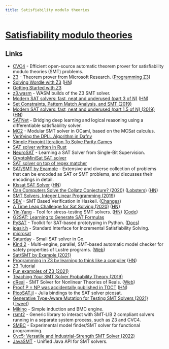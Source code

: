 ```yaml
---
title: Satisfiability modulo theories
---
```


# [Satisfiability modulo theories](https://en.wikipedia.org/wiki/Satisfiability_modulo_theories)

## Links

- [CVC4](https://github.com/CVC4/CVC4) - Efficient open-source automatic theorem prover for satisfiability modulo theories (SMT) problems.
- [Z3](https://github.com/Z3Prover/z3/) - Theorem prover from Microsoft Research. ([Programming Z3](http://theory.stanford.edu/~nikolaj/programmingz3.html))
- [Solving Wordle with Z3](https://typon.github.io/wordle.html) ([HN](https://news.ycombinator.com/item?id=29886990))
- [Getting Started with Z3](https://rise4fun.com/Z3/tutorial/guide)
- [z3.wasm](https://github.com/cpitclaudel/z3.wasm) - WASM builds of the Z3 SMT solver.
- [Modern SAT solvers: fast, neat and underused (part 3 of N)](https://codingnest.com/modern-sat-solvers-fast-neat-and-underused-part-3-of-n/) ([HN](https://news.ycombinator.com/item?id=19953213))
- [Set Constraints, Pattern Match Analysis, and SMT (2019)](https://arxiv.org/abs/1905.09423)
- [Modern SAT solvers: fast, neat and underused (part 1.5 of N) (2019)](https://codingnest.com/modern-sat-solvers-fast-neat-and-underused-part-1-5-of-n/) ([HN](https://news.ycombinator.com/item?id=21095766))
- [SATNet](https://github.com/locuslab/SATNet) - Bridging deep learning and logical reasoning using a differentiable satisfiability solver.
- [MC2](https://github.com/c-cube/mc2) - Modular SMT solver in OCaml, based on the MCSat calculus.
- [Verifying the DPLL Algorithm in Dafny](https://arxiv.org/pdf/1909.01743.pdf)
- [Simple Fixpoint Iteration To Solve Parity Games](https://arxiv.org/pdf/1909.07659.pdf)
- [SAT solver written in Rust](https://github.com/jix/varisat)
- [NeuroSAT](https://github.com/dselsam/neurosat) - Learning a SAT Solver from Single-Bit Supervision.
- [CryptoMiniSat SAT solver](https://github.com/msoos/cryptominisat)
- [SAT solver on top of regex matcher](https://yurichev.com/news/20200621_regex_SAT/)
- [SAT/SMT by Example](https://yurichev.com/SAT_SMT.html) - Extensive and diverse collection of problems that can be encoded as SAT or SMT problems, and discusses their encodings in detail.
- [Kissat SAT Solver](http://fmv.jku.at/kissat/) ([HN](https://news.ycombinator.com/item?id=23979388))
- [Can Computers Solve the Collatz Conjecture? (2020)](https://www.quantamagazine.org/can-computers-solve-the-collatz-conjecture-20200826/) ([Lobsters](https://lobste.rs/s/ylgnlq/computer_scientists_attempt_corner)) ([HN](https://news.ycombinator.com/item?id=24288963))
- [SMT Solvers, Integer Linear Programming (2019)](https://shapr.github.io/posts/2019-07-10-smt-solvers.html)
- [SBV](https://github.com/LeventErkok/sbv) - SMT Based Verification in Haskell. ([Changes](https://github.com/LeventErkok/sbv/blob/master/CHANGES.md))
- [A Time Leap Challenge for Sat Solving (2020)](https://arxiv.org/abs/2008.02215) ([HN](https://arxiv.org/abs/2008.02215))
- [Yin-Yang](https://testsmt.github.io/) - Tool for stress-testing SMT solvers. ([HN](https://news.ycombinator.com/item?id=25123138)) ([Code](https://github.com/testsmt/yinyang))
- [G2SAT: Learning to Generate SAT Formulas](https://github.com/JiaxuanYou/G2SAT)
- [PySAT](https://github.com/pysathq/pysat) - Toolkit for SAT-based prototyping in Python. ([Docs](https://pysathq.github.io/))
- [ipasir.h](https://github.com/biotomas/ipasir) - Standard Interface for Incremental Satisfiability Solving.
- [microsat](https://github.com/marijnheule/microsat)
- [Saturday](https://github.com/cespare/saturday) - Small SAT solver in Go.
- [Kind 2](https://github.com/kind2-mc/kind2) - Multi-engine, parallel, SMT-based automatic model checker for safety properties of Lustre programs. ([Web](https://kind2-mc.github.io/kind2/))
- [Sat/SMT by Example (2021)](https://sat-smt.codes/SAT_SMT_by_example.pdf)
- [Programming in Z3 by learning to think like a compiler](https://bellmar.medium.com/programming-in-z3-by-learning-to-think-like-a-compiler-401fd46828d5) ([HN](https://news.ycombinator.com/item?id=27025289))
- [Z3 Tutorial](https://colab.research.google.com/github/philzook58/z3_tutorial/blob/master/Z3%20Tutorial.ipynb)
- [Fun examples of Z3 (2021)](https://twitter.com/andrew_n_carr/status/1390723195607552000)
- [Teaching Your SMT Solver Probability Theory (2019)](https://barghouthi.github.io/2019/07/15/smt-probability/)
- [dReal](https://github.com/dreal/dreal4) - SMT Solver for Nonlinear Theories of Reals. ([Web](https://dreal.github.io/))
- [Proof P = NP was accidentally published in TOCT](https://twitter.com/danluu/status/1417215848633159689) ([HN](https://news.ycombinator.com/item?id=27886900))
- [PicoSAT.jl](https://github.com/sisl/PicoSAT.jl) - Julia bindings to the SAT solver picosat.
- [Generative Type-Aware Mutation for Testing SMT Solvers (2021)](https://wintered.github.io/papers/park-etal-oopsla21.pdf) ([Tweet](https://twitter.com/DominikWinterer/status/1449003168168357888))
- [Mikino](https://github.com/OCamlPro/mikino_bin) - Simple induction and BMC engine.
- [rsmt2](https://github.com/kino-mc/rsmt2) - Generic library to interact with SMT-LIB 2 compliant solvers running in a separate system process, such as Z3 and CVC4.
- [SMBC](https://github.com/c-cube/smbc) - Experimental model finder/SMT solver for functional programming.
- [Cvc5: Versatile and Industrial-Strength SMT Solver (2022)](https://homepages.dcc.ufmg.br/~hbarbosa/papers/tacas2022.pdf)
- [JavaSMT](https://github.com/sosy-lab/java-smt) - Unified Java API for SMT solvers.
